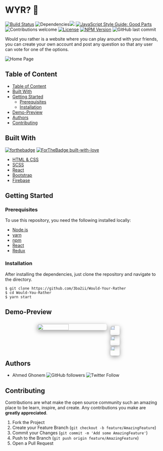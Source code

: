 <h1> WYR? 🤔</h1>

[![Build Status](https://travis-ci.org/anfederico/Clairvoyant.svg?branch=master)](https://travis-ci.org/anfederico/Clairvoyant) ![Dependencies](https://img.shields.io/badge/dependencies-up%20to%20date-brightgreen.svg)![](https://github.com/anfederico/Clairvoyant/issues) [![JavaScript Style Guide: Good Parts](https://img.shields.io/badge/code%20style-goodparts-brightgreen.svg?style=flat)](https://github.com/dwyl/goodparts "JavaScript The Good Parts") ![Contributions welcome](https://img.shields.io/badge/contributions-welcome-orange.svg) [![License](https://img.shields.io/badge/license-MIT-blue.svg)](https://opensource.org/licenses/MIT) [![NPM Version](https://img.shields.io/npm/v/npm.svg?style=flat)]() ![GitHub last commit](https://img.shields.io/github/last-commit/3ba2ii/Would-Your-Rather?color=blue)
<br/>

Would you rather is a website where you can play around with your friends, you can create your own account and post any question so that any user can vote for one of the options.

![Home Page](https://2s9e3bif52.execute-api.eu-central-1.amazonaws.com/production/screenshot?url=https%3A%2F%2Ffrosty-clarke-ff74f9.netlify.app%2F)

## Table of Content

- [Table of Content](#table-of-content)
- [Built With](#built-with)
- [Getting Started](#getting-started)
  - [Prerequisites](#prerequisites)
  - [Installation](#installation)
- [Demo-Preview](#demo-preview)
- [Authors](#authors)
- [Contributing](#contributing)

## Built With

[![forthebadge](https://forthebadge.com/images/badges/made-with-javascript.svg)](https://forthebadge.com) [![ForTheBadge built-with-love](http://ForTheBadge.com/images/badges/built-with-love.svg)](https://GitHub.com/3ba2ii/)

- [HTML & CSS](https://www.w3schools.com/html/html_css.asp)
- [SCSS](https://sass-lang.com/documentation/syntax)
- [React](https://reactjs.org/docs/getting-started.html)
- [Bootstrap](https://getbootstrap.com/)
- [Firebase](https://firebase.google.com/)

## Getting Started

### Prerequisites

To use this repository, you need the following installed locally:

- [Node.js](https://nodejs.org/en/)
- [yarn](https://yarnpkg.com/)
- [npm](https://www.npmjs.com/)
- [React](https://www.npmjs.com/package/react)
- [Redux](https://www.google.com/search?q=redux&oq=redux+&aqs=chrome..69i57j69i59l2j69i60l2j69i61j69i65l2.953j0j4&sourceid=chrome&ie=UTF-8)

### Installation

After installing the dependencies, just clone the repository and navigate to the directory.

```
$ git clone https://github.com/3ba2ii/Would-Your-Rather
$ cd Would-You-Rather
$ yarn start
```

## Demo-Preview

<div style = 'display:flex;   flex-wrap: wrap; justify-content:center;'>
<img src='https://i.ibb.co/86V4TZD/Screen-Shot-2020-08-09-at-10-08-00-PM.png'  style= 'margin: 2%;
    width: 45%;
    border-radius: 5px;
    box-shadow: 0px 4px 15px rgba(0, 0, 0, 0.4);'/>

<img src='https://i.ibb.co/2NJQ4mB/Screen-Shot-2020-08-09-at-10-09-48-PM.png' style= 'margin: 2%;
    width: 45%;
    border-radius: 5px;
    box-shadow: 0px 4px 15px rgba(0, 0, 0, 0.4);'/>
<img src='https://i.ibb.co/zrPP6B3/Screen-Shot-2020-08-09-at-10-16-19-PM.png' style= 'margin: 2%;
    width: 45%;
    border-radius: 5px;
    box-shadow: 0px 4px 15px rgba(0, 0, 0, 0.4);'/>
<img src='https://i.ibb.co/VJh8bRD/Screen-Shot-2020-08-09-at-10-17-23-PM.png' style= 'margin: 2%;
    width: 45%;
    border-radius: 5px;
    box-shadow: 0px 4px 15px rgba(0, 0, 0, 0.4);'/>

</div>

## Authors

- Ahmed Ghonem ![GitHub followers](https://img.shields.io/github/followers/3ba2ii?style=social) ![Twitter Follow](https://img.shields.io/twitter/follow/3ba2ii?style=social)

## Contributing

Contributions are what make the open source community such an amazing place to be learn, inspire, and create. Any contributions you make are **greatly appreciated**.

1. Fork the Project
2. Create your Feature Branch (`git checkout -b feature/AmazingFeature`)
3. Commit your Changes (`git commit -m 'Add some AmazingFeature'`)
4. Push to the Branch (`git push origin feature/AmazingFeature`)
5. Open a Pull Request
